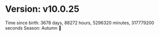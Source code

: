 # Version: v10.0.25
Time since birth: 3678 days, 88272 hours, 5296320 minutes, 317779200 seconds
Season: Autumn 🍁
